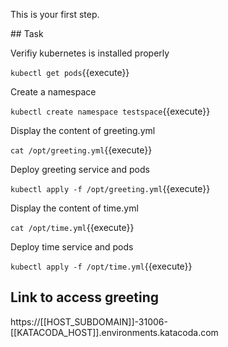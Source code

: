 This is your first step.

## Task

Verifiy kubernetes is installed properly

`kubectl get pods`{{execute}}

Create a namespace

`kubectl create namespace testspace`{{execute}}

Display the content of greeting.yml

`cat /opt/greeting.yml`{{execute}}

Deploy greeting service and pods

`kubectl apply -f /opt/greeting.yml`{{execute}}

Display the content of time.yml

`cat /opt/time.yml`{{execute}}

Deploy time service and pods

`kubectl apply -f /opt/time.yml`{{execute}}


## Link to access greeting
https://[[HOST_SUBDOMAIN]]-31006-[[KATACODA_HOST]].environments.katacoda.com







